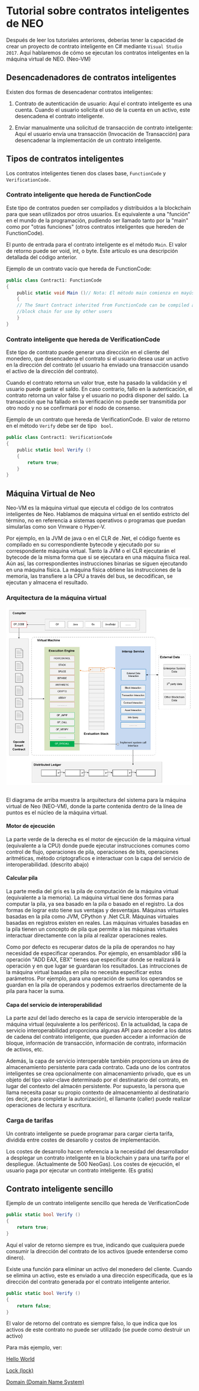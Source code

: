 # Tutorial sobre contratos inteligentes de NEO

Después de leer los tutoriales anteriores, deberías tener la capacidad de crear un proyecto de contrato inteligente en C# mediante `Visual Studio 2017`. Aquí hablaremos de cómo se ejecutan los contratos inteligentes en la máquina virtual de NEO. (Neo-VM)

## Desencadenadores de contratos inteligentes

Existen dos formas de desencadenar contratos inteligentes:

1. Contrato de autenticación de usuario: Aquí el contrato inteligente es una cuenta. Cuando el usuario solicita el uso de la cuenta en un activo, este desencadena el contrato inteligente.

2. Enviar manualmente una solicitud de transacción de contrato inteligente: Aquí el usuario envía una transacción (Invocación de Transacción) para desencadenar la implementación de un contrato inteligente.

## Tipos de contratos inteligentes

Los contratos inteligentes tienen dos clases base, `FunctionCode` y `VerificationCode.`

### Contrato inteligente que hereda de FunctionCode

Este tipo de contratos pueden ser compilados y distribuidos a la blockchain para que sean utilizados por otros usuarios. Es equivalente a una "función" en el mundo de la programación, pudiendo ser llamado tanto por la "main" como por "otras funciones" (otros contratos inteligentes que hereden de FunctionCode).

El punto de entrada para el contrato inteligente es el método `Main`. El valor de retorno puede ser void, int, o byte. Este artículo es una descripción detallada del código anterior.

Ejemplo de un contrato vacío que hereda de FunctionCode:

```c#
public class Contract1: FunctionCode
{
    public static void Main ()// Nota: El método main comienza en mayúscula
    {
    // The Smart Contract inherited from FunctionCode can be compiled and posted to the 
    //block chain for use by other users
    }
}
```

### Contrato inteligente que hereda de VerificationCode

Este tipo de contrato puede generar una dirección en el cliente del monedero, que desencadena el contrato si el usuario desea usar un activo en la dirección del contrato (el usuario ha enviado una transacción usando el activo de la dirección del contrato).

Cuando el contrato retorna un valor true, este ha pasado la validación y el usuario puede gastar el saldo. En caso contrario, fallo en la autenticación, el contrato retorna un valor false y el usuario no podrá disponer del saldo. La transacción que ha fallado en la verificación no puede ser transmitida por otro nodo y no se confirmará por el nodo de consenso.

Ejemplo de un contrato que hereda de VerificationCode. El valor de retorno en el método `Verify` debe ser de tipo ` bool`.

```c#
public class Contract1: VerificationCode
{
    public static bool Verify ()
    {
        return true;
    }
}
```

## Máquina Virtual de Neo

Neo-VM es la máquina virtual que ejecuta el código de los contratos inteligentes de Neo. Hablamos de máquina virtual en el sentido estricto del término, no en referencia a sistemas operativos o programas que puedan simularlas como son Vmware o Hyper-V.

Por ejemplo, en la JVM de java o en el CLR de .Net, el código fuente es compilado en su correspondiente bytecode y ejecutado por su correspondiente máquina virtual. Tanto la JVM o el CLR ejecutarán el bytecode de la misma forma que si se ejecutara en una máquina física real. Aún así, las correspondientes instrucciones binarias se siguen ejecutando en una máquina física. La máquina física obtiene las instrucciones de la memoria, las transfiere a la CPU a través del bus, se decodifican, se ejecutan y almacena el resultado.

### Arquitectura de la máquina virtual

<img style="vertical-align: middle" src="assets/tutorial/evm.png">
   

El diagrama de arriba muestra la arquitectura del sistema para la máquina virtual de Neo (NEO-VM), donde la parte contenida dentro de la línea de puntos es el núcleo de la máquina virtual.

#### Motor de ejecución

La parte verde de la derecha es el motor de ejecución de la máquina virtual (equivalente a la CPU) donde puede ejecutar 
instrucciones comunes como control de flujo, operaciones de pila, operaciones de bits, operaciones aritméticas, método criptograficos e interactuar con la capa del servicio de interoperabilidad. (descrito abajo)

#### Calcular pila

La parte media del gris es la pila de computación de la máquina virtual (equivalente a la memoria). La máquina virtual tiene dos formas para computar la pila, ya sea basado en la pila o basado en el registro. La dos formas de lograr esto tiene sus ventajas y desventajas. Máquinas virtuales basadas en la pila como JVM, CPython y .Net CLR. Máquinas virtuales basadas en registros existen en reales. Las máquinas virtuales basadas en la pila tienen un concepto de pila que permite a las máquinas virtuales interactuar directamente con la pila al realizar operaciones reales.

Como por defecto es recuperar datos de la pila de operandos no hay necesidad de especificar operandos. Por ejemplo, en ensamblador x86 la operación "ADD EAX, EBX" tienes que especificar donde se realizará la operación y en que lugar se guardaran los resultados. Las intrucciones de la máquina virtual basadas en pila no necesita especificar estos parámetros. Por ejemplo, para una operación de suma los operandos se guardan en la pila de operandos y podemos extraerlos directamente de la pila para hacer la suma.

#### Capa del servicio de interoperabilidad

La parte azul del lado derecho es la capa de servicio interoperable de la máquina virtual (equivalente a los periféricos). En la actualidad, la capa de servicio interoperabilidad proporciona algunas API para acceder a los datos de cadena del contrato inteligente, que pueden acceder a información de bloque, información de transacción, información de contrato, información de activos, etc.

Además, la capa de servicio interoperable también proporciona un área de almacenamiento persistente para cada contrato. Cada uno de los contratos inteligentes se crea opcionalmente con almacenamiento privado, que es un objeto del tipo valor-clave determinado por el destinatario del contrato, en lugar del contexto del almacén persistente. Por supuesto, la persona que llama necesita pasar su propio contexto de almacenamiento al destinatario (es decir, para completar la autorización), el llamante (caller) puede realizar operaciones de lectura y escritura.


### Carga de tarifas

Un contrato inteligente se puede programar para cargar cierta tarifa, dividida entre costes de desarollo y costos de implementación.

Los costes de desarrollo hacen referencia a la necesidad del desarrollador a desplegar un contrato inteligente en la blockchain y para una tarifa por el despliegue. (Actualmente de 500 NeoGas). Los costes de ejecución, el usuario paga por ejecutar un contrato inteligente. (Es gratis)

## Contrato inteligente sencillo

Ejemplo de un contrato inteligente sencillo que hereda de VerificationCode

```c#
public static bool Verify ()
{
    return true;
}
```

Aquí el valor de retorno siempre es true, indicando que cualquiera puede consumir la dirección del contrato de los activos (puede entenderse como dinero).

Existe una función para eliminar un activo del monedero del cliente. Cuando se elimina un activo, este es enviado a una dirección especificada, que es la dirección del contrato generada por el contrato inteligente anterior.

```c#
public static bool Verify ()
{
    return false;
}
```

El valor de retorno del contrato es siempre falso, lo que indica que los activos de este contrato no puede ser utilizado (se puede como destruir un activo)

Para más ejemplo, ver:

[Hello World](tutorial/HelloWorld.md)

[Lock (lock)](tutorial/Lock.md)

[Domain (Domain Name System)](tutorial/Domain.md)
